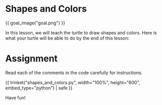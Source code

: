 # Shapes and Colors

{{ goal_image("goal.png") }}

In this lesson, we will teach the turtle to draw shapes and colors. Here is 
what your turtle will be able to do by the end of this lesson:

# Assignment

Read each of  the comments in the code carefully for instructions. 

{{ trinket("shapes_and_colors.py", width="100%", height="600", embed_type="python") | safe }}

Have fun!
